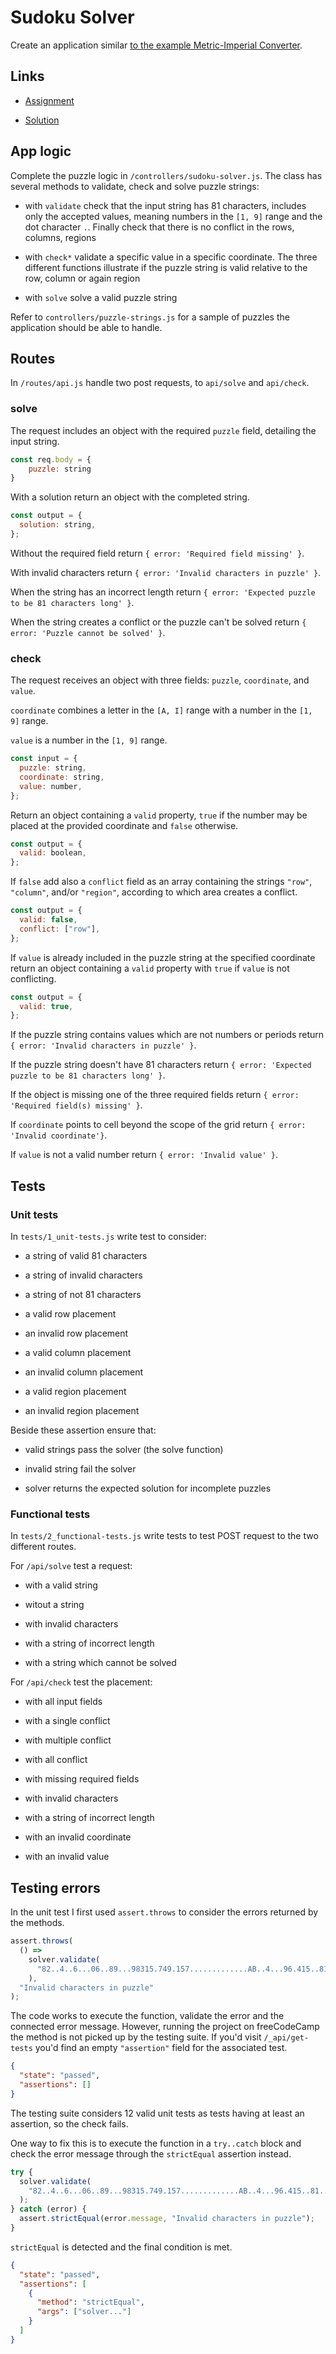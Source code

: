 # Sudoku Solver

Create an application similar [to the example Metric-Imperial Converter](https://sudoku-solver.freecodecamp.rocks/).

## Links

- [Assignment](https://www.freecodecamp.org/learn/quality-assurance/quality-assurance-projects/sudoku-solver)

- [Solution](https://replit.com/@borntofrappe/boilerplate-project-sudoku-solver)

## App logic

Complete the puzzle logic in `/controllers/sudoku-solver.js`. The class has several methods to validate, check and solve puzzle strings:

- with `validate` check that the input string has 81 characters, includes only the accepted values, meaning numbers in the `[1, 9]` range and the dot character `.`. Finally check that there is no conflict in the rows, columns, regions

- with `check*` validate a specific value in a specific coordinate. The three different functions illustrate if the puzzle string is valid relative to the row, column or again region

- with `solve` solve a valid puzzle string

Refer to `controllers/puzzle-strings.js` for a sample of puzzles the application should be able to handle.

## Routes

In `/routes/api.js` handle two post requests, to `api/solve` and `api/check`.

### solve

The request includes an object with the required `puzzle` field, detailing the input string.

```js
const req.body = {
    puzzle: string
}
```

With a solution return an object with the completed string.

```js
const output = {
  solution: string,
};
```

Without the required field return `{ error: 'Required field missing' }`.

With invalid characters return `{ error: 'Invalid characters in puzzle' }`.

When the string has an incorrect length return `{ error: 'Expected puzzle to be 81 characters long' }`.

When the string creates a conflict or the puzzle can't be solved return `{ error: 'Puzzle cannot be solved' }`.

### check

The request receives an object with three fields: `puzzle`, `coordinate`, and `value`.

`coordinate` combines a letter in the `[A, I]` range with a number in the `[1, 9]` range.

`value` is a number in the `[1, 9]` range.

```js
const input = {
  puzzle: string,
  coordinate: string,
  value: number,
};
```

Return an object containing a `valid` property, `true` if the number may be placed at the provided coordinate and `false` otherwise.

```js
const output = {
  valid: boolean,
};
```

If `false` add also a `conflict` field as an array containing the strings `"row"`, `"column"`, and/or `"region"`, according to which area creates a conflict.

```js
const output = {
  valid: false,
  conflict: ["row"],
};
```

If `value` is already included in the puzzle string at the specified coordinate return an object containing a `valid` property with `true` if `value` is not conflicting.

```js
const output = {
  valid: true,
};
```

If the puzzle string contains values which are not numbers or periods return `{ error: 'Invalid characters in puzzle' }`.

If the puzzle string doesn't have 81 characters return `{ error: 'Expected puzzle to be 81 characters long' }`.

If the object is missing one of the three required fields return `{ error: 'Required field(s) missing' }`.

If `coordinate` points to cell beyond the scope of the grid return `{ error: 'Invalid coordinate'}`.

If `value` is not a valid number return `{ error: 'Invalid value' }`.

## Tests

### Unit tests

In `tests/1_unit-tests.js` write test to consider:

- a string of valid 81 characters

- a string of invalid characters

- a string of not 81 characters

- a valid row placement

- an invalid row placement

- a valid column placement

- an invalid column placement

- a valid region placement

- an invalid region placement

Beside these assertion ensure that:

- valid strings pass the solver (the solve function)

- invalid string fail the solver

- solver returns the expected solution for incomplete puzzles

### Functional tests

In `tests/2_functional-tests.js` write tests to test POST request to the two different routes.

For `/api/solve` test a request:

- with a valid string

- witout a string

- with invalid characters

- with a string of incorrect length

- with a string which cannot be solved

For `/api/check` test the placement:

- with all input fields

- with a single conflict

- with multiple conflict

- with all conflict

- with missing required fields

- with invalid characters

- with a string of incorrect length

- with an invalid coordinate

- with an invalid value

## Testing errors

In the unit test I first used `assert.throws` to consider the errors returned by the methods.

```js
assert.throws(
  () =>
    solver.validate(
      "82..4..6...06..89...98315.749.157.............AB..4...96.415..81..7632..3...28.51"
    ),
  "Invalid characters in puzzle"
);
```

The code works to execute the function, validate the error and the connected error message. However, running the project on freeCodeCamp the method is not picked up by the testing suite. If you'd visit `/_api/get-tests` you'd find an empty `"assertion"` field for the associated test.

```json
{
  "state": "passed",
  "assertions": []
}
```

The testing suite considers 12 valid unit tests as tests having at least an assertion, so the check fails.

One way to fix this is to execute the function in a `try..catch` block and check the error message through the `strictEqual` assertion instead.

```js
try {
  solver.validate(
    "82..4..6...06..89...98315.749.157.............AB..4...96.415..81..7632..3...28.51"
  );
} catch (error) {
  assert.strictEqual(error.message, "Invalid characters in puzzle");
}
```

`strictEqual` is detected and the final condition is met.

```json
{
  "state": "passed",
  "assertions": [
    {
      "method": "strictEqual",
      "args": ["solver..."]
    }
  ]
}
```
